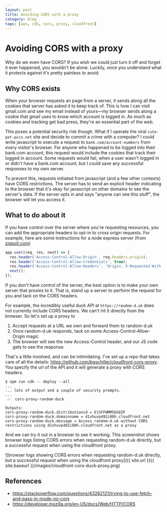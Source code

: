 ```yaml
---
layout: post
title: Avoiding CORS with a proxy
category: blog
tags: [aws, cdk, cors, proxy, cloudfront]
---
```


# Avoiding CORS with a proxy

Why do we even have CORS? If you wish we could just turn it off and forget it ever happened, you wouldn't be alone. Luckily, once you understand what it protects against it's pretty painless to avoid.

## Why CORS exists

When your browser requests an page from a server, it sends along all the cookies that server has asked it to keep track of. This is how I can visit gmail.com and see my email instead of yours—my browser sends along a cookie that gmail uses to know which account is logged in. As much as cookies and tracking get bad press, they're an essential part of the web.

This poses a potential security risk though. What if I operate the viral `cute-pet-pics.net` site and decide to commit a crime with a computer? I could write javascript to execute a request to `bank.com/account-numbers` from every visitor's browser. For anyone who happened to be logged into their bank.com account, this request would include the cookies that track their logged in account. Some requests would fail, when a user wasn't logged in or didn't have a bank.com account, but I could save any successful responses to my own server.

To prevent this, requests initiated from javascript (and a few other contexts) have CORS restrictions. The server has to send an explicit header indicating to the browser that it's okay for javascript on other domains to see the server's data. If the server opts in and says "anyone can see this stuff", the browser will let you access it.

## What to do about it

If you have control over the server where you're requesting resources, you can add the appropriate headers to opt-in to cross origin requests. For example, here are some instructions for a node express server (from [zigpoll.com](zigpoll.com/blog/cors-with-express-and-fetch))

```js
app.use((req, res, next) => {
  res.header('Access-Control-Allow-Origin', req.headers.origin);
  res.header('Access-Control-Allow-Credentials', true);
  res.header('Access-Control-Allow-Headers', 'Origin, X-Requested-With, Content-Type, Accept');
  next();
});
```

If you _don't_ have control of the server, the best option is to make your own server that proxies to it. That is, stand up a server to perform the request for you and tack on the CORS headers.

For example, the incredibly useful duck API at `https://random-d.uk` does not currently include CORS headers. We can't hit it directly from the browser. So let's set up a proxy to

1. Accept requests at a URL we own and forward them to random-d.uk
2. Once random-d.uk responds, tack on some Access-Control-Allow-Origin magic
3. The browser will see the new Access-Control header, and our JS code gets to see the response.

That's a little involved, and can be intimidating. I've set up a repo that takes care of all the details: https://github.com/bgschiller/cloudfront-cors-proxy. You specify the url of the API and it will generate a proxy with CORS headers.

```
$ npm run cdk -- deploy --all
...
... lots of output and a couple of security prompts.
...
 ✅  cors-proxy-random-duck

Outputs:
cors-proxy-random-duck.distributionid = E1SFFWMM5DG8ZF
cors-proxy-random-duck.domainname = d1vhuvp492i00h.cloudfront.net
cors-proxy-random-duck.message = Access random-d.uk without CORS restrictions using d1vhuvp492i00h.cloudfront.net as a proxy
```

And we can try it out in a browser to see it working. This screenshot shows browser logs listing CORS errors when requesting random-d.uk directly, but a successful request when using the cloudfront proxy.

![browser logs showing CORS errors when requesting random-d.uk directly, but a successful request when using the cloudfront proxy]({{ site.url }}{{ site.baseurl }}/images/cloudfront-cors-duck-proxy.png)

## References

- https://stackoverflow.com/questions/43262121/trying-to-use-fetch-and-pass-in-mode-no-cors
- https://developer.mozilla.org/en-US/docs/Web/HTTP/CORS

